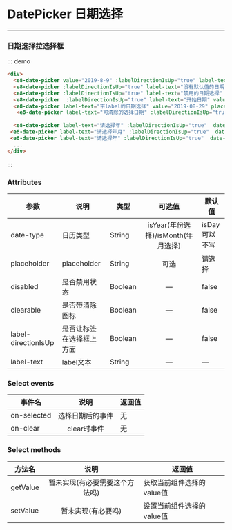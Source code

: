 # DatePicker 日期选择
----
### 日期选择拉选择框

<script>
  //验证例子组件的可用性  如果这里不引入组件与定义事件 直接使用的话 事件会失效(尤其是组件里还有子组件的时候)
import Input from '../../packages/input';
import E8Select from '../../packages/select';
export default {
  data() {
    return {
      options:[{value: '1',label: 'New York1'},{value: '2',label: 'New York2'},]
    }
  },
  methods: {
    inputHnaderrr(e) {
      console.log("sddd", e.target.value)
    },
    onClearVlaue(e) {
       console.log("清除了")
    },
  },
  components: {
    Input,
    // E8Select
  }
};
</script>

<div class="demo-block">
  <div>
    <e8-date-picker value="2019-8-9" :labelDirectionIsUp="true" label-text="有默认值的日期选择"  placeholder='不带清除按钮的下拉'  ></e8-date-picker>
  </div>
  <div class="m-10">
    <e8-row  type="flex" justify="space-between">
    <e8-date-picker :labelDirectionIsUp="true" label-text="没有默认值的日期选择" placeholder='请选择日期'  ></e8-date-picker></e8-row>
  </div>
  <div class="m-10">
    <e8-row  type="flex" justify="space-between">
        <e8-col :span="6">
           <e8-date-picker :labelDirectionIsUp="true" label-text="禁用的日期选择" value="2019-08-29" placeholder='请选择日期'  :disabled="true"></e8-date-picker>
       </e8-col>
       <e8-col :span="6">
           <e8-date-picker  :labelDirectionIsUp="true" label-text="开始日期" value="2019-08-29" placeholder='请选择日期'  :disabled="true"></e8-date-picker>
       </e8-col>
    </e8-row>
  </div>
<div class="m-10">
    <e8-row  type="flex" justify="space-between">
        <e8-col :span="6">
           <e8-date-picker label-text="带label的日期选择" value="2019-08-29" placeholder='请选择日期'  ></e8-date-picker>
       </e8-col>
        <e8-col :span="6">
           <e8-date-picker  placeholder='不带label的日期选择'  ></e8-date-picker>
       </e8-col>
    </e8-row>
  </div>
  
  <div class="m-10">
    <e8-row  type="flex" justify="space-between">
       <e8-col :span="6">
            <e8-date-picker label-text="可清除的选择日期" :labelDirectionIsUp="true" :clearable="true" value="2019-08-29" :hasConfirmButton="true" placeholder='请选择日期2'></e8-date-picker>
       </e8-col>
    </e8-row>
  </div>
  <div class="m-10">
    <e8-row  type="flex" justify="space-between">
      <e8-col :span="6">
            <e8-date-picker label-text="请选择年月" :labelDirectionIsUp="true"  date-type="isMonth" value="2019-08" placeholder='请选择年月'  ></e8-date-picker>
       </e8-col>
       <e8-col :span="6">
            <e8-date-picker label-text="请选择年月" :labelDirectionIsUp="true"  date-type="isMonth" value="2019-08" :hasConfirmButton="true"  placeholder='请选择年月' ></e8-date-picker>
       </e8-col>
    </e8-row>
  </div>
  <div class="m-10">
    <e8-row  type="flex" justify="space-between">
       <e8-col :span="6">
            <e8-date-picker label-text="请选择年" :labelDirectionIsUp="true"  date-type="isYear" value="2019"  placeholder='请选择年' ></e8-date-picker>
       </e8-col>
       <e8-col :span="6">
            <e8-date-picker label-text="请选择年" :labelDirectionIsUp="true"  date-type="isYear" value="2019" :hasConfirmButton="true"  placeholder='请选择年' ></e8-date-picker>
       </e8-col>
    </e8-row>
  </div>
</div>

::: demo
```html
<div>
  <e8-date-picker value="2019-8-9" :labelDirectionIsUp="true" label-text="有默认值的日期选择"  placeholder='不带清除按钮的下拉'  ></e8-date-picker>
  <e8-date-picker :labelDirectionIsUp="true" label-text="没有默认值的日期选择" placeholder='请选择日期'  ></e8-date-picker>
  <e8-date-picker :labelDirectionIsUp="true" label-text="禁用的日期选择" value="2019-08-29" placeholder='请选择日期'  :disabled="true"></e8-date-picker>
  <e8-date-picker  :labelDirectionIsUp="true" label-text="开始日期" value="2019-08-29" placeholder='请选择日期'  :disabled="true"></e8-date-picker>
  <e8-date-picker label-text="带label的日期选择" value="2019-08-29" placeholder='请选择日期'  ></e8-date-picker>
   <e8-date-picker label-text="可清除的选择日期" :labelDirectionIsUp="true" :clearable="true" value="2019-08-29" :hasConfirmButton="true" placeholder='请选择日期2'></e8-date-picker>
   
  <e8-date-picker label-text="请选择年" :labelDirectionIsUp="true"  date-type="isYear" value="2019" :hasConfirmButton="true"  placeholder='请选择年' ></e8-date-picker>
 <e8-date-picker label-text="请选择年月" :labelDirectionIsUp="true"  date-type="isMonth" value="2019-08" placeholder='请选择年月'  ></e8-date-picker>
 <e8-date-picker label-text="请选择年" :labelDirectionIsUp="true"  date-type="isYear" value="2019" :hasConfirmButton="true"  placeholder='请选择年' ></e8-date-picker>
  ...
</div>
```
:::


### Attributes

| 参数      | 说明    | 类型      |可选值       | 默认值   |
|---------- |-------- |---------- |:----------:|-------- |
| date-type |日历类型 | String   |  isYear(年份选择)/isMonth(年月选择)  |  isDay可以不写   |
| placeholder  |placeholder | String   |  可选  |  请选择  |
| disabled  | 是否禁用状态    | Boolean   | —   | false   |
| clearable  |是否带清除图标 | Boolean   |  —  |  false  |
| label-directionIsUp  |是否让标签在选择框上方面 | Boolean   |  —  |  false   |
| label-text  |label文本 | String   |  —  |  —   |




### Select events


| 事件名      | 说明    | 返回值      |
|---------- |:--------:|---------- |
| on-selected  |选择日期后的事件 | 无   | 
| on-clear  |clear时事件 | 无   | 

### Select methods

| 方法名      | 说明    | 返回值      |
|---------- |:--------:|---------- |
| getValue  |暂未实现(有必要需要这个方法吗) | 获取当前组件选择的value值   | 
| setValue  |暂未实现(有必要吗) | 设置当前组件选择的value值   | 

